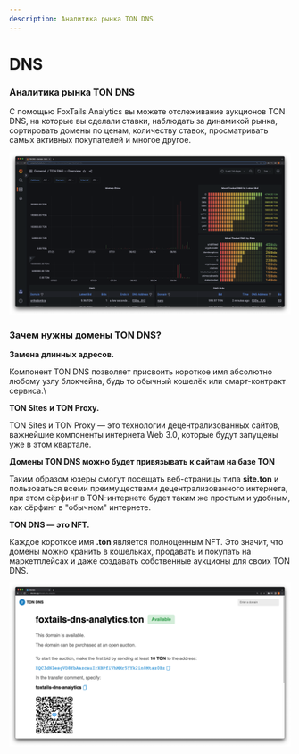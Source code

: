 ```yaml
---
description: Аналитика рынка TON DNS
---
```


# DNS

### Аналитика рынка TON DNS

[​](https://telegra.ph/file/bd359dbf9ea1cbc93d5c8.jpg)С помощью FoxTails Analytics  вы можете отслеживание аукционов TON DNS, на которые вы сделали ставки, наблюдать за динамикой рынка, сортировать домены по ценам, количеству ставок, просматривать самых активных покупателей и многое другое.

![](<../../.gitbook/assets/Screenshot 2022-08-07 at 5.26.43 PM.png>)

### **Зачем нужны домены TON DNS?**

**Замена длинных адресов.**

Компонент TON DNS позволяет присвоить короткое имя абсолютно любому узлу блокчейна, будь то обычный кошелёк или смарт-контракт сервиса.\


**TON Sites** **и TON Proxy.**

TON Sites и TON Proxy — это технологии децентрализованных сайтов, важнейшие компоненты интернета Web 3.0, которые будут запущены уже в этом квартале.



**Домены TON DNS можно будет привязывать к сайтам на базе TON**

Таким образом юзеры смогут посещать веб-страницы типа **site.ton** и пользоваться всеми преимуществами децентрализованного интернета, при этом сёрфинг в TON-интернете будет таким же простым и удобным, как сёрфинг в "обычном" интернете.



**TON DNS — это NFT.**

Каждое короткое имя **.ton** является полноценным NFT. Это значит, что домены можно хранить в кошельках, продавать и покупать на маркетплейсах и даже создавать собственные аукционы для своих TON DNS.

![](<../../.gitbook/assets/Screenshot 2022-08-07 at 9.21.04 PM.png>)
